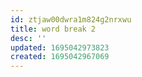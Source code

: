 ```yaml
---
id: ztjaw00dwra1m824g2nrxwu
title: word break 2
desc: ''
updated: 1695042973823
created: 1695042967069
---
```

